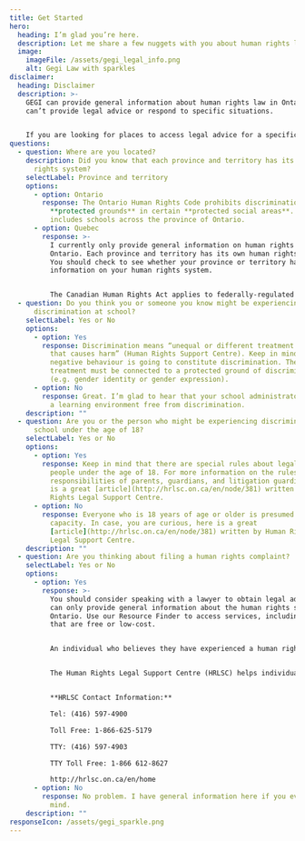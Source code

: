 ```yaml
---
title: Get Started
hero:
  heading: I’m glad you’re here.
  description: Let me share a few nuggets with you about human rights law in Ontario!
  image:
    imageFile: /assets/gegi_legal_info.png
    alt: Gegi Law with sparkles
disclaimer:
  heading: Disclaimer
  description: >-
    GEGI can provide general information about human rights law in Ontario. GEGI
    can’t provide legal advice or respond to specific situations.


    If you are looking for places to access legal advice for a specific problem, use our [Legal Resources Finder →](/resources)
questions:
  - question: Where are you located?
    description: Did you know that each province and territory has its own human
      rights system?
    selectLabel: Province and territory
    options:
      - option: Ontario
        response: The Ontario Human Rights Code prohibits discrimination on the basis
          **protected grounds** in certain **protected social areas**. This
          includes schools across the province of Ontario.
      - option: Quebec
        response: >-
          I currently only provide general information on human rights law in
          Ontario. Each province and territory has its own human rights system.
          You should check to see whether your province or territory has
          information on your human rights system.


          The Canadian Human Rights Act applies to federally-regulated environments, such as banks, airlines, and the military. Schools generally fall under provincial or territorial jurisdiction.
  - question: Do you think you or someone you know might be experiencing
      discrimination at school?
    selectLabel: Yes or No
    options:
      - option: Yes
        response: Discrimination means “unequal or different treatment or harassment
          that causes harm” (Human Rights Support Centre). Keep in mind that all
          negative behaviour is going to constitute discrimination. The
          treatment must be connected to a protected ground of discrimination
          (e.g. gender identity or gender expression).
      - option: No
        response: Great. I’m glad to hear that your school administrators are providing
          a learning environment free from discrimination.
    description: ""
  - question: Are you or the person who might be experiencing discrimination at
      school under the age of 18?
    selectLabel: Yes or No
    options:
      - option: Yes
        response: Keep in mind that there are special rules about legal capacity for
          people under the age of 18. For more information on the rules and
          responsibilities of parents, guardians, and litigation guardians, here
          is a great [article](http://hrlsc.on.ca/en/node/381) written by Human
          Rights Legal Support Centre.
      - option: No
        response: Everyone who is 18 years of age or older is presumed to have legal
          capacity. In case, you are curious, here is a great
          [article](http://hrlsc.on.ca/en/node/381) written by Human Rights
          Legal Support Centre.
    description: ""
  - question: Are you thinking about filing a human rights complaint?
    selectLabel: Yes or No
    options:
      - option: Yes
        response: >-
          You should consider speaking with a lawyer to obtain legal advice. I
          can only provide general information about the human rights system in
          Ontario. Use our Resource Finder to access services, including some
          that are free or low-cost.


          An individual who believes they have experienced a human rights violation can file a complaint (called an application) directly to the Ontario Human Rights Tribunal. An individual typically has one year from the date of the last incident of discrimination to file their application. 


          The Human Rights Legal Support Centre (HRLSC) helps individuals who file applications to the Ontario Human Rights Tribunal. They may be able to provide individuals with advice, support, and legal representation.  


          **HRLSC Contact Information:**

          Tel: (416) 597-4900

          Toll Free: 1-866-625-5179

          TTY: (416) 597-4903

          TTY Toll Free: 1-866 612-8627

          http://hrlsc.on.ca/en/home
      - option: No
        response: No problem. I have general information here if you ever change your
          mind.
    description: ""
responseIcon: /assets/gegi_sparkle.png
---
```

